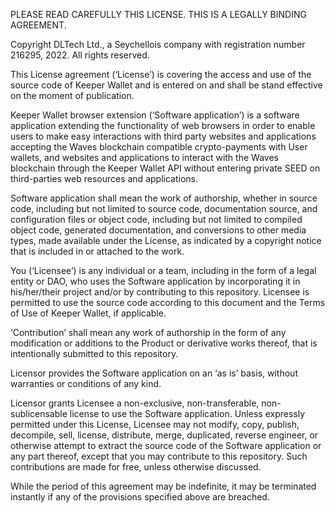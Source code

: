 PLEASE READ CAREFULLY THIS LICENSE. THIS IS A LEGALLY BINDING AGREEMENT.

Copyright DLTech Ltd., a Seychellois company with registration number 216295, 2022. All rights reserved.

This License agreement (‘License’) is covering the access and use of the source code of Keeper Wallet and is entered on and shall be stand effective on the moment of publication.

Keeper Wallet browser extension (‘Software application’) is a software application extending the functionality of web browsers in order to enable users to make easy interactions with third party websites and applications accepting the Waves blockchain compatible crypto-payments with User wallets, and websites and applications to interact with the Waves blockchain through the Keeper Wallet API without entering private SEED on third-parties web resources and applications.

Software application shall mean the work of authorship, whether in source code, including but not limited to source code, documentation source, and configuration files or object code, including but not limited to compiled object code, generated documentation, and conversions to other media types, made available under the License, as indicated by a copyright notice that is included in or attached to the work.

You (‘Licensee’) is any individual or a team, including in the form of a legal entity or DAO, who uses the Software application by incorporating it in his/her/their project and/or by contributing to this repository. Licensee is permitted to use the source code according to this document and the Terms of Use of Keeper Wallet, if applicable.

‘Contribution’ shall mean any work of authorship in the form of any modification or additions to the Product or derivative works thereof, that is intentionally submitted to this repository.

Licensor provides the Software application on an ‘as is’ basis, without warranties or conditions of any kind.

Licensor grants Licensee a non-exclusive, non-transferable, non-sublicensable license to use the Software application. Unless expressly permitted under this License, Licensee may not modify, copy, publish, decompile, sell, license, distribute, merge, duplicated, reverse engineer, or otherwise attempt to extract the source code of the Software application or any part thereof, except that you may contribute to this repository. Such contributions are made for free, unless otherwise discussed.

While the period of this agreement may be indefinite, it may be terminated instantly if any of the provisions specified above are breached.
